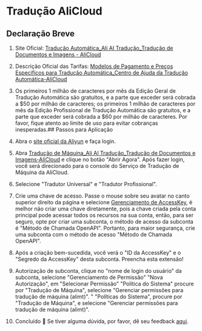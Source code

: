 # Tradução AliCloud

## Declaração Breve

1. Site Oficial: [Tradução Automática_Ali AI Tradução_Tradução de Documentos e Imagens - AliCloud](https://www.aliyun.com/product/ai/alimt)
2. Descrição Oficial das Tarifas: [Modelos de Pagamento e Preços Específicos para Tradução Automática_Centro de Ajuda da Tradução Automática-AliCloud](https://help.aliyun.com/document_detail/197134.html)
3. Os primeiros 1 milhão de caracteres por mês da Edição Geral de Tradução Automática são gratuitos, e a parte que exceder será cobrada a $50 por milhão de caracteres; os primeiros 1 milhão de caracteres por mês da Edição Profissional de Tradução Automática são gratuitos, e a parte que exceder será cobrada a $60 por milhão de caracteres. Por favor, fique atento ao limite de uso para evitar cobranças inesperadas.## Passos para Aplicação

1. Abra o [site oficial da Aliyun](https://www.aliyun.com/) e faça login.
2. Abra [Tradução de Máquina_Ali AI Tradução_Tradução de Documentos e Imagens-AliCloud](https://www.aliyun.com/product/ai/alimt) e clique no botão "Abrir Agora". Após fazer login, você será direcionado para o console do Serviço de Tradução de Máquina da AliCloud.
3. Selecione "Tradutor Universal" e "Tradutor Profissional".
4. Crie uma chave de acesso. Passe o mouse sobre seu avatar no canto superior direito da página e selecione [Gerenciamento de AccessKey](https://ram.console.aliyun.com/manage/ak), é melhor não criar uma chave diretamente, pois a chave criada pela conta principal pode acessar todos os recursos na sua conta, então, para ser seguro, opte por criar uma subconta, o método de acesso da subconta é "Método de Chamada OpenAPI". Portanto, para maior segurança, crie uma subconta com o método de acesso "Método de Chamada OpenAPI".
5. Após a criação bem-sucedida, você verá o "ID da AccessKey" e o "Segredo da AccessKey" desta subconta. Preencha esta extensão!
6. Autorização de subconta, clique no "nome de login do usuário" da subconta, selecione "Gerenciamento de Permissão" "Nova Autorização", em "Selecionar Permissão" "Política do Sistema" procure por "Tradução de Máquina", selecione "Gerenciar permissões para tradução de máquina (alimt)". " "Políticas do Sistema", procure por "Tradução de Máquina", e selecione "Gerenciar permissões para tradução de máquina (alimt)".
7. Concluído 🎉 Se tiver alguma dúvida, por favor, dê seu feedback [aqui](https://github.com/immersive-translate/immersive-translate/issues/137).